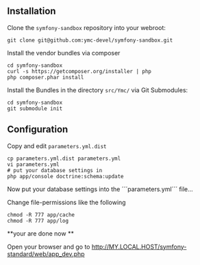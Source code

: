 ## Installation

Clone the ```symfony-sandbox``` repository into your webroot:

    git clone git@github.com:ymc-devel/symfony-sandbox.git

Install the vendor bundles via composer

    cd symfony-sandbox
    curl -s https://getcomposer.org/installer | php
    php composer.phar install

Install the Bundles in the directory ```src/Ymc/``` via Git Submodules:

    cd symfony-sandbox
    git submodule init

## Configuration

Copy and edit ```parameters.yml.dist```

    cp parameters.yml.dist parameters.yml
    vi parameters.yml
    # put your database settings in
    php app/console doctrine:schema:update

Now put your database settings into the ´´´parameters.yml´´´ file...

Change file-permissions like the following

    chmod -R 777 app/cache
    chmod -R 777 app/log

**your are done now **

Open your browser and go to http://MY.LOCAL.HOST/symfony-standard/web/app_dev.php 

